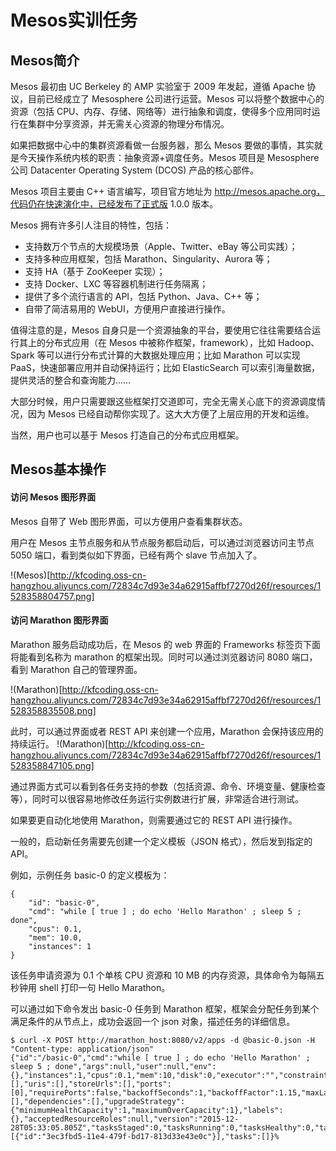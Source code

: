 # Mesos实训任务

## Mesos简介
Mesos 最初由 UC Berkeley 的 AMP 实验室于 2009 年发起，遵循 Apache 协议，目前已经成立了 Mesosphere 公司进行运营。Mesos 可以将整个数据中心的资源（包括 CPU、内存、存储、网络等）进行抽象和调度，使得多个应用同时运行在集群中分享资源，并无需关心资源的物理分布情况。

如果把数据中心中的集群资源看做一台服务器，那么 Mesos 要做的事情，其实就是今天操作系统内核的职责：抽象资源+调度任务。Mesos 项目是 Mesosphere 公司 Datacenter Operating System (DCOS) 产品的核心部件。

Mesos 项目主要由 C++ 语言编写，项目官方地址为 http://mesos.apache.org，代码仍在快速演化中，已经发布了正式版 1.0.0 版本。

Mesos 拥有许多引人注目的特性，包括：
- 支持数万个节点的大规模场景（Apple、Twitter、eBay 等公司实践）；
- 支持多种应用框架，包括 Marathon、Singularity、Aurora 等；
- 支持 HA（基于 ZooKeeper 实现）；
- 支持 Docker、LXC 等容器机制进行任务隔离；
- 提供了多个流行语言的 API，包括 Python、Java、C++ 等；
- 自带了简洁易用的 WebUI，方便用户直接进行操作。

值得注意的是，Mesos 自身只是一个资源抽象的平台，要使用它往往需要结合运行其上的分布式应用（在 Mesos 中被称作框架，framework），比如 Hadoop、Spark 等可以进行分布式计算的大数据处理应用；比如 Marathon 可以实现 PaaS，快速部署应用并自动保持运行；比如 ElasticSearch 可以索引海量数据，提供灵活的整合和查询能力……

大部分时候，用户只需要跟这些框架打交道即可，完全无需关心底下的资源调度情况，因为 Mesos 已经自动帮你实现了。这大大方便了上层应用的开发和运维。

当然，用户也可以基于 Mesos 打造自己的分布式应用框架。

## Mesos基本操作

#### 访问 Mesos 图形界面
Mesos 自带了 Web 图形界面，可以方便用户查看集群状态。

用户在 Mesos 主节点服务和从节点服务都启动后，可以通过浏览器访问主节点 5050 端口，看到类似如下界面，已经有两个 slave 节点加入了。

!(Mesos)[http://kfcoding.oss-cn-hangzhou.aliyuncs.com/72834c7d93e34a62915affbf7270d26f/resources/1528358804757.png]

#### 访问 Marathon 图形界面
Marathon 服务启动成功后，在 Mesos 的 web 界面的 Frameworks 标签页下面将能看到名称为 marathon 的框架出现。同时可以通过浏览器访问 8080 端口，看到 Marathon 自己的管理界面。

!(Marathon)[http://kfcoding.oss-cn-hangzhou.aliyuncs.com/72834c7d93e34a62915affbf7270d26f/resources/1528358835508.png]

此时，可以通过界面或者 REST API 来创建一个应用，Marathon 会保持该应用的持续运行。
!(Marathon)[http://kfcoding.oss-cn-hangzhou.aliyuncs.com/72834c7d93e34a62915affbf7270d26f/resources/1528358847105.png]

通过界面方式可以看到各任务支持的参数（包括资源、命令、环境变量、健康检查等），同时可以很容易地修改任务运行实例数进行扩展，非常适合进行测试。

如果要更自动化地使用 Marathon，则需要通过它的 REST API 进行操作。

一般的，启动新任务需要先创建一个定义模板（JSON 格式），然后发到指定的 API。

例如，示例任务 basic-0 的定义模板为：

```
{
    "id": "basic-0",
    "cmd": "while [ true ] ; do echo 'Hello Marathon' ; sleep 5 ; done",
    "cpus": 0.1,
    "mem": 10.0,
    "instances": 1
}
```

该任务申请资源为 0.1 个单核 CPU 资源和 10 MB 的内存资源，具体命令为每隔五秒钟用 shell 打印一句 Hello Marathon。

可以通过如下命令发出 basic-0 任务到 Marathon 框架，框架会分配任务到某个满足条件的从节点上，成功会返回一个 json 对象，描述任务的详细信息。

```
$ curl -X POST http://marathon_host:8080/v2/apps -d @basic-0.json -H "Content-type: application/json"
{"id":"/basic-0","cmd":"while [ true ] ; do echo 'Hello Marathon' ; sleep 5 ; done","args":null,"user":null,"env":{},"instances":1,"cpus":0.1,"mem":10,"disk":0,"executor":"","constraints":[],"uris":[],"storeUrls":[],"ports":[0],"requirePorts":false,"backoffSeconds":1,"backoffFactor":1.15,"maxLaunchDelaySeconds":3600,"container":null,"healthChecks":[],"dependencies":[],"upgradeStrategy":{"minimumHealthCapacity":1,"maximumOverCapacity":1},"labels":{},"acceptedResourceRoles":null,"version":"2015-12-28T05:33:05.805Z","tasksStaged":0,"tasksRunning":0,"tasksHealthy":0,"tasksUnhealthy":0,"deployments":[{"id":"3ec3fbd5-11e4-479f-bd17-813d33e43e0c"}],"tasks":[]}%
```